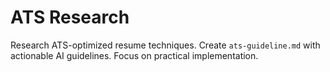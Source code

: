 # ATS Research
Research ATS-optimized resume techniques. Create `ats-guideline.md` with actionable AI guidelines. Focus on practical implementation.